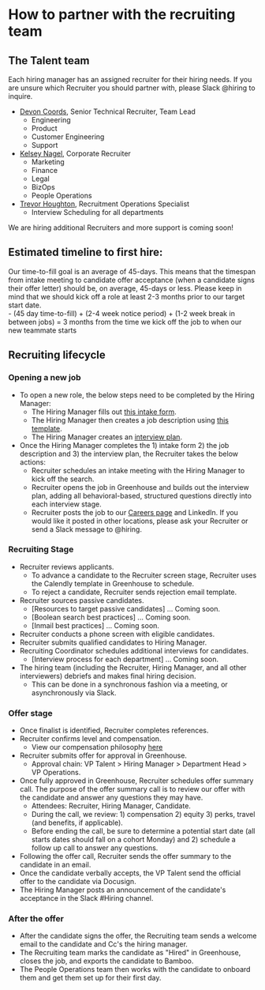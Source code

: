 # How to partner with the recruiting team

## The Talent team
Each hiring manager has an assigned recruiter for their hiring needs. If you are unsure which Recruiter you should partner with, please Slack @hiring to inquire.

- [Devon Coords](../../company/team/index.md#devon-coords-she-her), Senior Technical Recruiter, Team Lead
    - Engineering
    - Product
    - Customer Engineering
    - Support
- [Kelsey Nagel](../../company/team/index.md#kelsey-nagel-she-her), Corporate Recruiter
    - Marketing
    - Finance
    - Legal
    - BizOps
    - People Operations
- [Trevor Houghton](../../company/team/index.md#trevor-houghton-he-him), Recruitment Operations Specialist
    - Interview Scheduling for all departments

We are hiring additional Recruiters and more support is coming soon!

## Estimated timeline to first hire:
Our time-to-fill goal is an average of 45-days.  This means that the timespan from intake meeting to candidate offer acceptance (when a candidate signs their offer letter) should be, on average, 45-days or less.  Please keep in mind that we should kick off a role at least 2-3 months prior to our target start date.  
    - (45 day time-to-fill) + (2-4 week notice period) + (1-2 week break in between jobs) = 3 months from the time we kick off the job to when our new teammate starts 

## Recruiting lifecycle

### Opening a new job
- To open a new role, the below steps need to be completed by the Hiring Manager:
    - The Hiring Manager fills out [this intake form](https://docs.google.com/forms/d/1ju9waV4k_TpYMGmYZaH5eA2swkuvIthLFKQCzqrRUZM/edit).
    - The Hiring Manager then creates a job description using [this template](https://docs.google.com/document/d/1rJAYyARbegvvH_e-VTrHoFhU9cDG5WfHov3L12NeCO8/edit).
    - The Hiring Manager creates an [interview plan](https://docs.google.com/spreadsheets/d/1pMG_K3pf_pP_AIvy8jjOKc-h6htDJ5QkvEMD3prAQ5Y/edit#gid=1566158302).
- Once the Hiring Manager completes the 1) intake form 2) the job description and 3) the interview plan, the Recruiter takes the below actions:
    - Recruiter schedules an intake meeting with the Hiring Manager to kick off the search.
    - Recruiter opens the job in Greenhouse and builds out the interview plan, adding all behavioral-based, structured questions directly into each interview stage.
    - Recruiter posts the job to our [Careers page](https://boards.greenhouse.io/sourcegraph91) and LinkedIn. If you would like it posted in other locations, please ask your Recruiter or send a Slack message to @hiring.

### Recruiting Stage
- Recruiter reviews applicants.
    - To advance a candidate to the Recruiter screen stage, Recruiter uses the Calendly template in Greenhouse to schedule.
    - To reject a candidate, Recruiter sends rejection email template.
- Recruiter sources passive candidates.
    - [Resources to target passive candidates] ... Coming soon.
    - [Boolean search best practices] ... Coming soon.
    - [Inmail best practices] ... Coming soon.
- Recruiter conducts a phone screen with eligible candidates.
- Recruiter submits qualified candidates to Hiring Manager.
- Recruiting Coordinator schedules additional interviews for candidates.
    - [Interview process for each department] ... Coming soon.
- The hiring team (including the Recruiter, Hiring Manager, and all other interviewers) debriefs and makes final hiring decision.
    - This can be done in a synchronous fashion via a meeting, or asynchronously via Slack.

### Offer stage
- Once finalist is identified, Recruiter completes references.
- Recruiter confirms level and compensation.
    - View our compensation philosophy [here](https://about.sourcegraph.com/handbook/people-ops/compensation#components-of-compensation)
- Recruiter submits offer for approval in Greenhouse.
   - Approval chain: VP Talent > Hiring Manager > Department Head > VP Operations.
- Once fully approved in Greenhouse, Recruiter schedules offer summary call. The purpose of the offer summary call is to review our offer with the candidate and answer any questions they may have.  
   - Attendees: Recruiter, Hiring Manager, Candidate.
   - During the call, we review: 1) compensation 2) equity 3) perks, travel (and benefits, if applicable). 
   - Before ending the call, be sure to determine a potential start date (all starts dates should fall on a cohort Monday) and 2) schedule a follow up call to answer any questions.
- Following the offer call, Recruiter sends the offer summary to the candidate in an email. 
- Once the candidate verbally accepts, the VP Talent send the official offer to the candidate via Docusign.
- The Hiring Manager posts an announcement of the candidate's acceptance in the Slack #Hiring channel.

### After the offer
- After the candidate signs the offer, the Recruiting team sends a welcome email to the candidate and Cc's the hiring manager.
- The Recruiting team marks the candidate as "Hired" in Greenhouse, closes the job, and exports the candidate to Bamboo.
- The People Operations team then works with the candidate to onboard them and get them set up for their first day.
